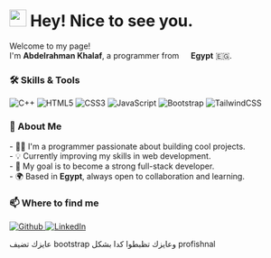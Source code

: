 <h1>
  <img src="https://emojis.slackmojis.com/emojis/images/1531849430/4246/blob-sunglasses.gif?1531849430" width="30"/>
  Hey! Nice to see you.
</h1>

<p>
Welcome to my page! </br> I'm <b>Abdelrahman Khalaf</b>, a programmer from 
<img src="https://cdn-icons-png.flaticon.com/512/197/197618.png" width="13"/> <b>Egypt</b> 🇪🇬.
</p>

<h3>🛠 Skills & Tools</h3>
<p>
  <img alt="C++" src="https://img.shields.io/badge/-C++-00599C?style=flat-square&logo=cplusplus&logoColor=white" />
  <img alt="HTML5" src="https://img.shields.io/badge/-HTML5-E34F26?style=flat-square&logo=html5&logoColor=white" />
  <img alt="CSS3" src="https://img.shields.io/badge/-CSS3-1572B6?style=flat-square&logo=css3&logoColor=white" />
  <img alt="JavaScript" src="https://img.shields.io/badge/-JavaScript-F7DF1E?style=flat-square&logo=javascript&logoColor=black" />
    <img alt="Bootstrap" src="https://img.shields.io/badge/-Bootstrap-563D7C?style=flat-square&logo=bootstrap&logoColor=white" />
  <img alt="TailwindCSS" src="https://img.shields.io/badge/-TailwindCSS-38B2AC?style=flat-square&logo=tailwind-css&logoColor=white" />
</p>

<h3>🌱 About Me</h3>
<p>
- 👨‍💻 I'm a programmer passionate about building cool projects.<br/>
- 💡 Currently improving my skills in web development.<br/>
- 🎯 My goal is to become a strong full-stack developer.<br/>
- 🌍 Based in <b>Egypt</b>, always open to collaboration and learning.<br/>
</p>

<h3>📫 Where to find me</h3>
<p>
  <a href="https://github.com/USERNAME" target="_blank">
    <img alt="Github" src="https://img.shields.io/badge/GitHub-%2312100E.svg?&style=for-the-badge&logo=Github&logoColor=white" />
  </a>
  <a href="https://linkedin.com/in/USERNAME" target="_blank">
    <img alt="LinkedIn" src="https://img.shields.io/badge/linkedin-%230077B5.svg?&style=for-the-badge&logo=linkedin&logoColor=white" />
  </a>
</p>   عايزك تضيف  bootstrap  وعايزك تظبطوا كدا بشكل profishnal 
